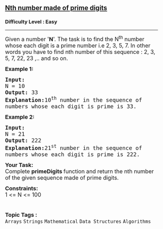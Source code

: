 <h2><a href="https://www.geeksforgeeks.org/problems/nth-number-made-of-prime-digits4319/1?page=1&category=Strings&difficulty=Easy,Medium&sortBy=difficulty">Nth number made of prime digits</a></h2><h3>Difficulty Level : Easy</h3><hr><div class="problems_problem_content__Xm_eO"><p><span style="font-size:18px">Given a number '<strong>N</strong>'. The task is to find the N<sup>th</sup> number whose each digit is a prime number i.e 2, 3, 5, 7. In other words you have to find nth number of this sequence : 2, 3, 5, 7, 22, 23 ,.. and so on.</span></p>

<p><span style="font-size:18px"><strong>Example 1:</strong></span></p>

<pre><span style="font-size:18px"><strong>Input:
</strong>N = 10
<strong>Output: </strong>33<strong>
Explanation:</strong>10<sup>th</sup> number in the sequence of
numbers whose each digit is prime is 33.</span>
</pre>

<p><span style="font-size:18px"><strong>Example 2:</strong></span></p>

<pre><span style="font-size:18px"><strong>Input:
</strong>N = 21
<strong>Output: </strong>222<strong>
Explanation:</strong>21<sup>st</sup> number in the sequence of
numbers whose each digit is prime is 222.</span></pre>

<p><span style="font-size:18px"><strong>Your Task:</strong><br>
Complete&nbsp;<strong>primeDigits&nbsp;</strong>function and return the nth number of the given sequence made of prime digits.</span></p>

<p><span style="font-size:18px"><strong>Constraints:</strong><br>
1 &lt;= N &lt;= 100</span>&nbsp;</p>
</div><br><p><span style=font-size:18px><strong>Topic Tags : </strong><br><code>Arrays</code>&nbsp;<code>Strings</code>&nbsp;<code>Mathematical</code>&nbsp;<code>Data Structures</code>&nbsp;<code>Algorithms</code>&nbsp;